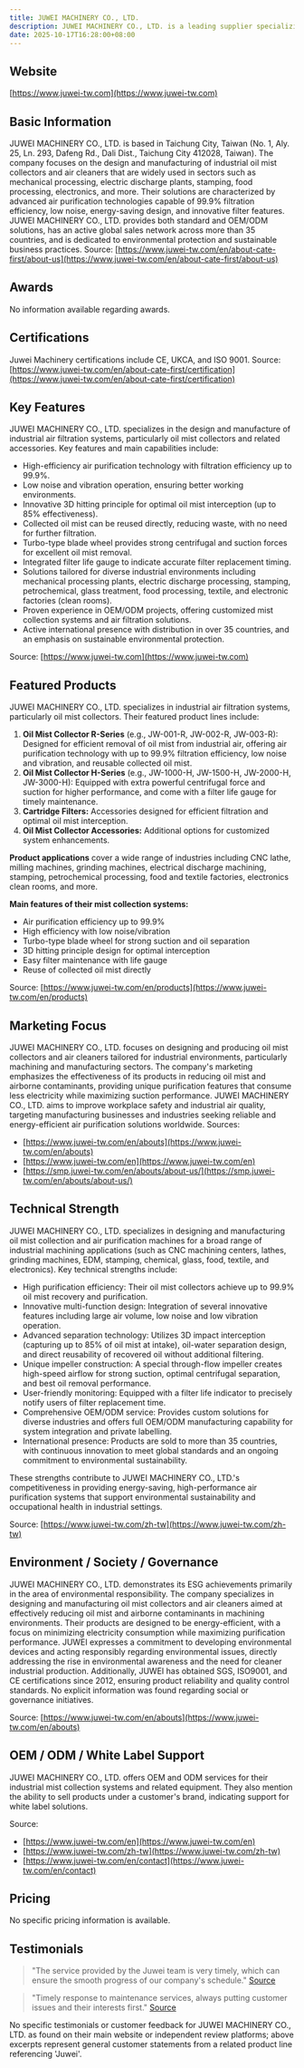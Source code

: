 ```yaml
---
title: JUWEI MACHINERY CO., LTD.
description: JUWEI MACHINERY CO., LTD. is a leading supplier specializing in industrial air filtration systems and oil mist collectors, providing innovative solutions to purify factory air and ensure worker health. Their products, featuring high filtration efficiency and low energy consumption, serve a wide range of industries worldwide.
date: 2025-10-17T16:28:00+08:00
---
```


## Website
[https://www.juwei-tw.com](https://www.juwei-tw.com)

## Basic Information
JUWEI MACHINERY CO., LTD. is based in Taichung City, Taiwan (No. 1, Aly. 25, Ln. 293, Dafeng Rd., Dali Dist., Taichung City 412028, Taiwan). The company focuses on the design and manufacturing of industrial oil mist collectors and air cleaners that are widely used in sectors such as mechanical processing, electric discharge plants, stamping, food processing, electronics, and more. Their solutions are characterized by advanced air purification technologies capable of 99.9% filtration efficiency, low noise, energy-saving design, and innovative filter features. JUWEI MACHINERY CO., LTD. provides both standard and OEM/ODM solutions, has an active global sales network across more than 35 countries, and is dedicated to environmental protection and sustainable business practices.
Source: [https://www.juwei-tw.com/en/about-cate-first/about-us](https://www.juwei-tw.com/en/about-cate-first/about-us)

## Awards
No information available regarding awards.

## Certifications
Juwei Machinery certifications include CE, UKCA, and ISO 9001.
Source: [https://www.juwei-tw.com/en/about-cate-first/certification](https://www.juwei-tw.com/en/about-cate-first/certification)

## Key Features
JUWEI MACHINERY CO., LTD. specializes in the design and manufacture of industrial air filtration systems, particularly oil mist collectors and related accessories. Key features and main capabilities include:

- High-efficiency air purification technology with filtration efficiency up to 99.9%.
- Low noise and vibration operation, ensuring better working environments.
- Innovative 3D hitting principle for optimal oil mist interception (up to 85% effectiveness).
- Collected oil mist can be reused directly, reducing waste, with no need for further filtration.
- Turbo-type blade wheel provides strong centrifugal and suction forces for excellent oil mist removal.
- Integrated filter life gauge to indicate accurate filter replacement timing.
- Solutions tailored for diverse industrial environments including mechanical processing plants, electric discharge processing, stamping, petrochemical, glass treatment, food processing, textile, and electronic factories (clean rooms).
- Proven experience in OEM/ODM projects, offering customized mist collection systems and air filtration solutions.
- Active international presence with distribution in over 35 countries, and an emphasis on sustainable environmental protection.

Source: [https://www.juwei-tw.com](https://www.juwei-tw.com)

## Featured Products
JUWEI MACHINERY CO., LTD. specializes in industrial air filtration systems, particularly oil mist collectors. Their featured product lines include:

1. **Oil Mist Collector R-Series** (e.g., JW-001-R, JW-002-R, JW-003-R):
   Designed for efficient removal of oil mist from industrial air, offering air purification technology with up to 99.9% filtration efficiency, low noise and vibration, and reusable collected oil mist.
2. **Oil Mist Collector H-Series** (e.g., JW-1000-H, JW-1500-H, JW-2000-H, JW-3000-H):
   Equipped with extra powerful centrifugal force and suction for higher performance, and come with a filter life gauge for timely maintenance.
3. **Cartridge Filters:**
   Accessories designed for efficient filtration and optimal oil mist interception.
4. **Oil Mist Collector Accessories:**
   Additional options for customized system enhancements.

**Product applications** cover a wide range of industries including CNC lathe, milling machines, grinding machines, electrical discharge machining, stamping, petrochemical processing, food and textile factories, electronics clean rooms, and more.

**Main features of their mist collection systems:**
- Air purification efficiency up to 99.9%
- High efficiency with low noise/vibration
- Turbo-type blade wheel for strong suction and oil separation
- 3D hitting principle design for optimal interception
- Easy filter maintenance with life gauge
- Reuse of collected oil mist directly

Source: [https://www.juwei-tw.com/en/products](https://www.juwei-tw.com/en/products)

## Marketing Focus
JUWEI MACHINERY CO., LTD. focuses on designing and producing oil mist collectors and air cleaners tailored for industrial environments, particularly machining and manufacturing sectors. The company's marketing emphasizes the effectiveness of its products in reducing oil mist and airborne contaminants, providing unique purification features that consume less electricity while maximizing suction performance. JUWEI MACHINERY CO., LTD. aims to improve workplace safety and industrial air quality, targeting manufacturing businesses and industries seeking reliable and energy-efficient air purification solutions worldwide.
Sources:
- [https://www.juwei-tw.com/en/abouts](https://www.juwei-tw.com/en/abouts)
- [https://www.juwei-tw.com/en](https://www.juwei-tw.com/en)
- [https://smp.juwei-tw.com/en/abouts/about-us/](https://smp.juwei-tw.com/en/abouts/about-us/)

## Technical Strength
JUWEI MACHINERY CO., LTD. specializes in designing and manufacturing oil mist collection and air purification machines for a broad range of industrial machining applications (such as CNC machining centers, lathes, grinding machines, EDM, stamping, chemical, glass, food, textile, and electronics). Key technical strengths include:

- High purification efficiency: Their oil mist collectors achieve up to 99.9% oil mist recovery and purification.
- Innovative multi-function design: Integration of several innovative features including large air volume, low noise and low vibration operation.
- Advanced separation technology: Utilizes 3D impact interception (capturing up to 85% of oil mist at intake), oil-water separation design, and direct reusability of recovered oil without additional filtering.
- Unique impeller construction: A special through-flow impeller creates high-speed airflow for strong suction, optimal centrifugal separation, and best oil removal performance.
- User-friendly monitoring: Equipped with a filter life indicator to precisely notify users of filter replacement time.
- Comprehensive OEM/ODM service: Provides custom solutions for diverse industries and offers full OEM/ODM manufacturing capability for system integration and private labelling.
- International presence: Products are sold to more than 35 countries, with continuous innovation to meet global standards and an ongoing commitment to environmental sustainability.

These strengths contribute to JUWEI MACHINERY CO., LTD.'s competitiveness in providing energy-saving, high-performance air purification systems that support environmental sustainability and occupational health in industrial settings.

Source: [https://www.juwei-tw.com/zh-tw](https://www.juwei-tw.com/zh-tw)

## Environment / Society / Governance
JUWEI MACHINERY CO., LTD. demonstrates its ESG achievements primarily in the area of environmental responsibility. The company specializes in designing and manufacturing oil mist collectors and air cleaners aimed at effectively reducing oil mist and airborne contaminants in machining environments. Their products are designed to be energy-efficient, with a focus on minimizing electricity consumption while maximizing purification performance. JUWEI expresses a commitment to developing environmental devices and acting responsibly regarding environmental issues, directly addressing the rise in environmental awareness and the need for cleaner industrial production. Additionally, JUWEI has obtained SGS, ISO9001, and CE certifications since 2012, ensuring product reliability and quality control standards. No explicit information was found regarding social or governance initiatives.

Source: [https://www.juwei-tw.com/en/abouts](https://www.juwei-tw.com/en/abouts)

## OEM / ODM / White Label Support
JUWEI MACHINERY CO., LTD. offers OEM and ODM services for their industrial mist collection systems and related equipment. They also mention the ability to sell products under a customer's brand, indicating support for white label solutions.

Source:
- [https://www.juwei-tw.com/en](https://www.juwei-tw.com/en)
- [https://www.juwei-tw.com/zh-tw](https://www.juwei-tw.com/zh-tw)
- [https://www.juwei-tw.com/en/contact](https://www.juwei-tw.com/en/contact)

## Pricing
No specific pricing information is available.

## Testimonials
> "The service provided by the Juwei team is very timely, which can ensure the smooth progress of our company's schedule."
> [Source](https://www.juweihammer.com/diesel-hammer-d-tubular/)

> "Timely response to maintenance services, always putting customer issues and their interests first."
> [Source](https://www.juweihammer.com/dd-guide-rod-diesel-hammer/)

No specific testimonials or customer feedback for JUWEI MACHINERY CO., LTD. as found on their main website or independent review platforms; above excerpts represent general customer statements from a related product line referencing 'Juwei'.